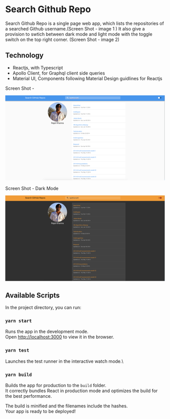# Search Github Repo

Search Github Repo is a single page web app, which lists the repositories of a searched Github username.(Screen Shot -  image 1 ) 
It also give a provision to swtich between dark mode and light mode with the toggle switch on the top right corner. (Screen Shot - image 2)

## Technology 
- Reactjs,  with Typescript
- Apollo Client, for Graphql client side queries
- Material UI, Components following Material Design guidlines for Reactjs

Screen Shot -

![alt text](https://github.com/rajatkhanna82/search-repo/blob/master/Screen%20Shot.png)

Screen Shot - Dark Mode

![alt text](https://github.com/rajatkhanna82/search-repo/blob/master/Screen%20Shot%20Dark%20Mode.png)



## Available Scripts

In the project directory, you can run:

### `yarn start`

Runs the app in the development mode.\
Open [http://localhost:3000](http://localhost:3000) to view it in the browser.

### `yarn test`

Launches the test runner in the interactive watch mode.\

### `yarn build`

Builds the app for production to the `build` folder.\
It correctly bundles React in production mode and optimizes the build for the best performance.

The build is minified and the filenames include the hashes.\
Your app is ready to be deployed!







